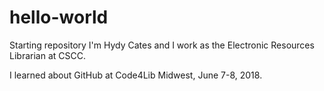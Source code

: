 # hello-world
Starting repository
I'm Hydy Cates and I work as 
the Electronic Resources Librarian
at CSCC. 

I learned about GitHub at Code4Lib
Midwest, June 7-8, 2018.

